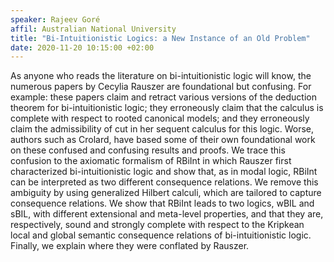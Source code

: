 ```yaml
---
speaker: Rajeev Goré 
affil: Australian National University
title: "Bi-Intuitionistic Logics: a New Instance of an Old Problem"
date: 2020-11-20 10:15:00 +02:00
---
```


As anyone who reads the literature on bi-intuitionistic logic will know, the numerous papers by Cecylia Rauszer are foundational but confusing.
For example: these papers claim and retract various versions of the deduction theorem for bi-intuitionistic logic; they erroneously claim that the calculus is complete with respect to rooted canonical models; and they erroneously claim the admissibility of cut in her sequent calculus for this logic.
Worse, authors such as Crolard, have based some of their own foundational work on these confused and confusing results and proofs.
We trace this confusion to the axiomatic formalism of RBiInt in which Rauszer first characterized bi-intuitionistic logic and show that, as in modal logic, RBiInt can be interpreted as two different consequence relations.
We remove this ambiguity by using generalized Hilbert calculi, which are tailored to capture consequence relations.
We show that RBiInt leads to two logics, wBIL and sBIL, with different extensional and meta-level properties, and that they are, respectively, sound and strongly complete with respect to the Kripkean local and global semantic consequence relations of bi-intuitionistic logic.
Finally, we explain where they were conflated by Rauszer.

